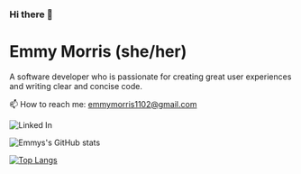 ### Hi there 👋
# Emmy Morris (she/her)
A software developer who is passionate for creating great user experiences and writing clear and concise code. 

📫 How to reach me: emmymorris1102@gmail.com

![Linked In]({https://img.shields.io/badge/LinkedIn-0077B5?style=for-the-badge&logo=linkedin&logoColor=white})

![Emmys's GitHub stats](https://github-readme-stats.vercel.app/api?username=emmymorris&show_icons=true&theme=tokyonight)


[![Top Langs](https://github-readme-stats.vercel.app/api/top-langs/?username=emmymorris&theme=tokyonight&layout=compact)](https://github.com/emmymorris/github-readme-stats)
